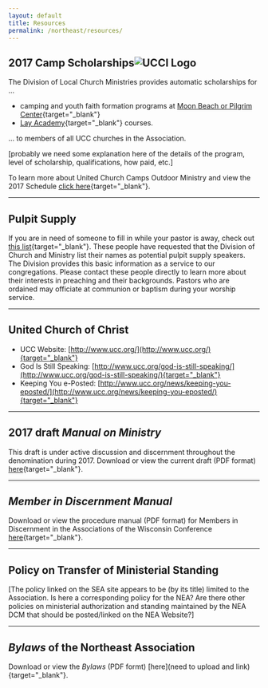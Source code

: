 ```yaml
---
layout: default
title: Resources
permalink: /northeast/resources/
---
```


## 2017 Camp Scholarships![UCCI Logo](http://www.wcucc.org/wp-content/uploads/2016/08/UCCI-logo.jpg)

The Division of Local Church Ministries provides automatic scholarships for &hellip;

* camping and youth faith formation programs at [Moon Beach or Pilgrim Center](http://ucci.org){target="_blank"}
* [Lay Academy](http://www.wcucc.org/programs-education/lay-academy/){target="_blank"} courses.

&hellip; to members of all UCC churches in the Association.

\[probably we need some explanation here of the details of the program, level of scholarship, qualifications, how paid, etc.\]

To learn more about United Church Camps Outdoor Ministry and view the 2017 Schedule [click here](https://www.ucci.org/){target="_blank"}.

---

## Pulpit Supply

If you are in need of someone to fill in while your pastor is away, check out [this list](http://r20.rs6.net/tn.jsp?f=001oaH8y1kDp1_RYWpXiEtijEc0-n05QZ4liDQVZPu6JOGrzecXpWsao2hBTzTE2vGXUJ9fyd1QvHOXKXxm3W4EExEmxAq6iU8KOz9qvNuZIg6nhMlyuapUC7kbnQcGKfuGJJAQr7zlKCHszjKMf7JL3eMhZxrhFmRhzmnux100om5LVi_pyxSI5U7B9bfHdsoVohEzMfTFQw7_jhrA-Nm-S5Dre3wpXFqn6ZsIkxAsm7h5IBWHWMxAJ_lYD4F1hZux&c=egivAvYmPQZHTlwacG3dZ2PA4BLiCvjIS3paDjDcbHOPgS9YC02fqg==&ch=tDVqPvGO-LTTKmWTWX2UsvUrohXwkCqmE7_I7_-SUx5EFuLcUGb6RQ==){target="_blank"}. These people have requested that the Division of Church and Ministry list their names as potential pulpit supply speakers. The Division provides this basic information as a service to our congregations. Please contact these people directly to learn more about their interests in preaching and their backgrounds. Pastors who are ordained may officiate at communion or baptism during your worship service.

---

## United Church of Christ

* UCC Website: [http://www.ucc.org/](http://www.ucc.org/){target="_blank"}
* God Is Still Speaking: [http://www.ucc.org/god-is-still-speaking/](http://www.ucc.org/god-is-still-speaking/){target="_blank"}
* Keeping You e-Posted: [http://www.ucc.org/news/keeping-you-eposted/](http://www.ucc.org/news/keeping-you-eposted/){target="_blank"}

---

## 2017 draft _Manual on Ministry_

This draft is under active discussion and discernment throughout the denomination during 2017. Download or view the current draft \(PDF format\) [here](http://www.uccfiles.com/pdf/2017-drafted-MOM.pdf){target="_blank"}.

---

## _Member in Discernment Manual_

Download or view the procedure manual (PDF format) for Members in Discernment in the Associations of the Wisconsin Conference [here](https://drive.google.com/file/d/0B1Jou0cFEWCWUUNBVzdlWC1IVjQ/view){target="_blank"}.

---

## Policy on Transfer of Ministerial Standing

\[The policy linked on the SEA site appears to be (by its title) limited to the Association. Is here a corresponding policy for the NEA? Are there other policies on ministerial authorization and standing maintained by the NEA DCM that should be posted/linked on the NEA Website?\]

---

## _Bylaws_ of the Northeast Association

Download or view the _Bylaws_ \(PDF formt\) [here](need to upload and link){target="_blank"}.
